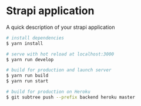 # Strapi application

A quick description of your strapi application

```bash
# install dependencies
$ yarn install

# serve with hot reload at localhost:3000
$ yarn run develop

# build for production and launch server
$ yarn run build
$ yarn run start

# build for production on Heroku
$ git subtree push --prefix backend heroku master
```

